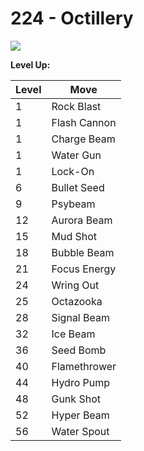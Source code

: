 # 224 - Octillery
![][224]

**Level Up:**

Level | Move
---   | ---
  1   | Rock Blast
  1   | Flash Cannon
  1   | Charge Beam
  1   | Water Gun
  1   | Lock-On
  6   | Bullet Seed
  9   | Psybeam
 12   | Aurora Beam
 15   | Mud Shot
 18   | Bubble Beam
 21   | Focus Energy
 24   | Wring Out
 25   | Octazooka
 28   | Signal Beam
 32   | Ice Beam
 36   | Seed Bomb
 40   | Flamethrower
 44   | Hydro Pump
 48   | Gunk Shot
 52   | Hyper Beam
 56   | Water Spout



[224]: /img/pokemon/224.png
